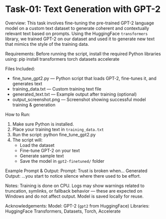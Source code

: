 # Task-01: Text Generation with GPT-2

Overview: This task involves fine-tuning the pre-trained GPT-2 language model on a custom text dataset to generate coherent and contextually relevant text based on prompts. Using the HuggingFace `transformers` library, we trained GPT-2 on our dataset and used it to generate new text that mimics the style of the training data.

Requirements: Before running the script, install the required Python libraries using: pip install transformers torch datasets accelerate

Files Included:
- fine_tune_gpt2.py — Python script that loads GPT-2, fine-tunes it, and generates text
- training_data.txt — Custom training text file
- generated_text.txt — Example output after training (optional)
- output_screenshot.png — Screenshot showing successful model training & generation

How to Run:
1. Make sure Python is installed.
2. Place your training text in `training_data.txt`
3. Run the script: python fine_tune_gpt2.py
4. The script will:
   - Load the dataset
   - Fine-tune GPT-2 on your text
   - Generate sample text
   - Save the model in `gpt2-finetuned/` folder

Example Prompt & Output:
Prompt: Trust is broken when...
Generated Output: ...you start to notice silence where there used to be effort.

Notes: Training is done on CPU. Logs may show warnings related to truncation, symlinks, or fallback behavior — these are expected on Windows and do not affect output. Model is saved locally for reuse.

Acknowledgements: Model: GPT-2 (`gpt2` from HuggingFace) Libraries: HuggingFace Transformers, Datasets, Torch, Accelerate
